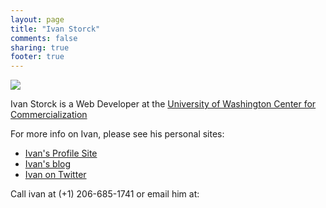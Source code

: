 ```yaml
---
layout: page
title: "Ivan Storck"
comments: false
sharing: true
footer: true
---
```


<div id="photo">
<img src="http://farm2.staticflickr.com/1323/1434829015_4f09bce86a_m.jpg">
</div>

Ivan Storck is a Web Developer at the [University of Washington Center
for Commercialization](http://depts.washington.edu/uwc4c)

For more info on Ivan, please see his personal sites:

* [Ivan's Profile Site](http://ivanoats.com)
* [Ivan's blog](http://ivanenviroman.com)
* [Ivan on Twitter](http://twitter.com/ivanoats)

Call ivan at (+1) 206-685-1741 or email him at: 
<script type="text/javascript">document.write(
"vinabngf@hj.rqh".replace(/[a-zA-Z]/g, function(c){
return String.fromCharCode((c <= "Z" ? 90 : 122) >=
(c = c.charCodeAt(0) + 13) ? c : c - 26);}));</script> 

